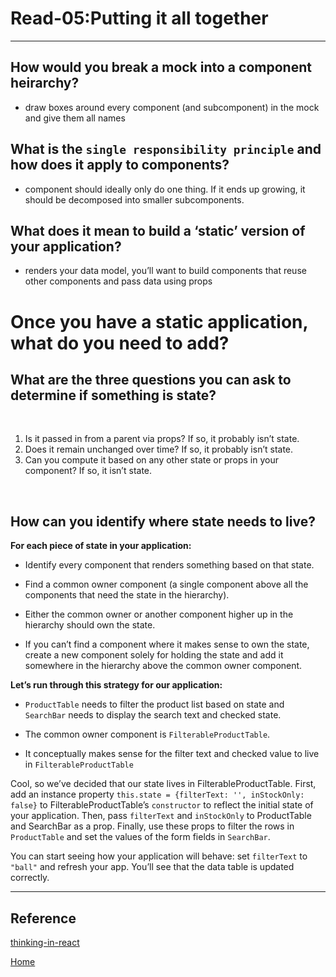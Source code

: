# Read-05:Putting it all together

***
## How would you break a mock into a component heirarchy?

-  draw boxes around every component (and subcomponent) in the mock and give them all names

## What is the `single responsibility principle` and how does it apply to components?

 - component should ideally only do one thing. If it ends up growing, it should be decomposed into smaller subcomponents.

## What does it mean to build a ‘static’ version of your application?

- renders your data model, you’ll want to build components that reuse other components and pass data using props

# Once you have a static application, what do you need to add?

## What are the three questions you can ask to determine if something is state?

<br>

1. Is it passed in from a parent via props? If so, it probably isn’t state.
2. Does it remain unchanged over time? If so, it probably isn’t state.
3. Can you compute it based on any other state or props in your component? If so, it isn’t state.
<br>

## How can you identify where state needs to live?


**For each piece of state in your application:**

- Identify every component that renders something based on that state.


- Find a common owner component (a single component above all the components that need the state in the hierarchy).


- Either the common owner or another component higher up in the hierarchy should own the state.


- If you can’t find a component where it makes sense to own the state, create a new component solely for holding the state and add it somewhere in the hierarchy above the common owner component.

**Let’s run through this strategy for our application:**

- `ProductTable` needs to filter the product list based on state and `SearchBar` needs to display the search text and checked state.

- The common owner component is `FilterableProductTable`.

- It conceptually makes sense for the filter text and checked value to live in `FilterableProductTable`


Cool, so we’ve decided that our state lives in FilterableProductTable. First, add an instance property `this.state = {filterText: '', inStockOnly: false}` to FilterableProductTable’s `constructor` to reflect the initial state of your application. Then, pass `filterText` and `inStockOnly` to ProductTable and SearchBar as a prop. Finally, use these props to filter the rows in `ProductTable` and set the values of the form fields in `SearchBar`.

You can start seeing how your application will behave: set `filterText` to `"ball"` and refresh your app. You’ll see that the data table is updated correctly.




***

## Reference

[]()


[thinking-in-react](https://reactjs.org/docs/thinking-in-react.html)


[ Home ](../README.md)
